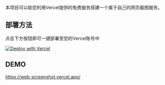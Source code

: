 本项目可以助您利用Vercel提供的免费服务搭建一个属于自己的网页截图服务。

## 部署方法

点击下方按钮即可一键部署至您的Vercel账号中

[![Deploy with Vercel](https://vercel.com/button)](https://vercel.com/new/clone?repository-url=https%3A%2F%2Fgithub.com%2Fsusc%2Fvercel-web-screenshot)

## DEMO

https://web-screenshot.vercel.app/
